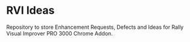 # RVI Ideas

Repository to store Enhancement Requests, Defects and Ideas for Rally Visual Improver PRO 3000 Chrome Addon.

